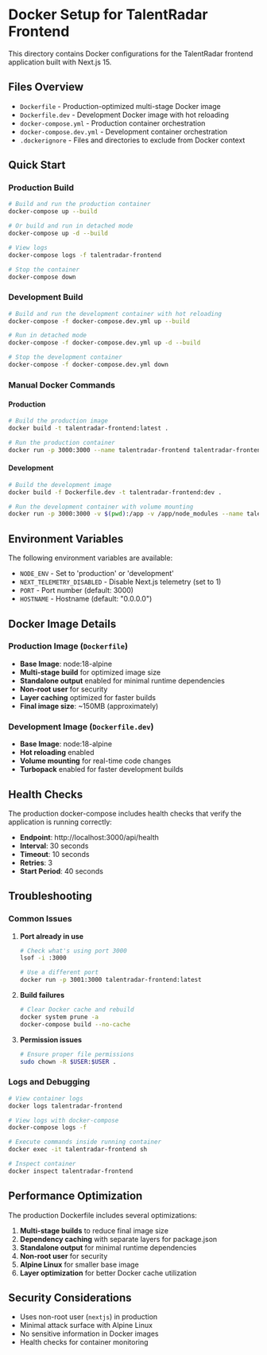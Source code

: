 # Docker Setup for TalentRadar Frontend

This directory contains Docker configurations for the TalentRadar frontend application built with Next.js 15.

## Files Overview

- `Dockerfile` - Production-optimized multi-stage Docker image
- `Dockerfile.dev` - Development Docker image with hot reloading
- `docker-compose.yml` - Production container orchestration
- `docker-compose.dev.yml` - Development container orchestration
- `.dockerignore` - Files and directories to exclude from Docker context

## Quick Start

### Production Build

```bash
# Build and run the production container
docker-compose up --build

# Or build and run in detached mode
docker-compose up -d --build

# View logs
docker-compose logs -f talentradar-frontend

# Stop the container
docker-compose down
```

### Development Build

```bash
# Build and run the development container with hot reloading
docker-compose -f docker-compose.dev.yml up --build

# Run in detached mode
docker-compose -f docker-compose.dev.yml up -d --build

# Stop the development container
docker-compose -f docker-compose.dev.yml down
```

### Manual Docker Commands

#### Production

```bash
# Build the production image
docker build -t talentradar-frontend:latest .

# Run the production container
docker run -p 3000:3000 --name talentradar-frontend talentradar-frontend:latest
```

#### Development

```bash
# Build the development image
docker build -f Dockerfile.dev -t talentradar-frontend:dev .

# Run the development container with volume mounting
docker run -p 3000:3000 -v $(pwd):/app -v /app/node_modules --name talentradar-frontend-dev talentradar-frontend:dev
```

## Environment Variables

The following environment variables are available:

- `NODE_ENV` - Set to 'production' or 'development'
- `NEXT_TELEMETRY_DISABLED` - Disable Next.js telemetry (set to 1)
- `PORT` - Port number (default: 3000)
- `HOSTNAME` - Hostname (default: "0.0.0.0")

## Docker Image Details

### Production Image (`Dockerfile`)

- **Base Image**: node:18-alpine
- **Multi-stage build** for optimized image size
- **Standalone output** enabled for minimal runtime dependencies
- **Non-root user** for security
- **Layer caching** optimized for faster builds
- **Final image size**: ~150MB (approximately)

### Development Image (`Dockerfile.dev`)

- **Base Image**: node:18-alpine
- **Hot reloading** enabled
- **Volume mounting** for real-time code changes
- **Turbopack** enabled for faster development builds

## Health Checks

The production docker-compose includes health checks that verify the application is running correctly:

- **Endpoint**: http://localhost:3000/api/health
- **Interval**: 30 seconds
- **Timeout**: 10 seconds
- **Retries**: 3
- **Start Period**: 40 seconds

## Troubleshooting

### Common Issues

1. **Port already in use**
   ```bash
   # Check what's using port 3000
   lsof -i :3000
   
   # Use a different port
   docker run -p 3001:3000 talentradar-frontend:latest
   ```

2. **Build failures**
   ```bash
   # Clear Docker cache and rebuild
   docker system prune -a
   docker-compose build --no-cache
   ```

3. **Permission issues**
   ```bash
   # Ensure proper file permissions
   sudo chown -R $USER:$USER .
   ```

### Logs and Debugging

```bash
# View container logs
docker logs talentradar-frontend

# View logs with docker-compose
docker-compose logs -f

# Execute commands inside running container
docker exec -it talentradar-frontend sh

# Inspect container
docker inspect talentradar-frontend
```

## Performance Optimization

The production Dockerfile includes several optimizations:

1. **Multi-stage builds** to reduce final image size
2. **Dependency caching** with separate layers for package.json
3. **Standalone output** for minimal runtime dependencies
4. **Non-root user** for security
5. **Alpine Linux** for smaller base image
6. **Layer optimization** for better Docker cache utilization

## Security Considerations

- Uses non-root user (`nextjs`) in production
- Minimal attack surface with Alpine Linux
- No sensitive information in Docker images
- Health checks for container monitoring
